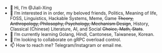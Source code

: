 - 👋 Hi, I’m @Jiali-Xing
- 👀 I’m interested in in order, my beloved friends, Politics, Meaning of life, FOSS, Linguistics, Hackable Systems, Meme, Game ~~Theory, Anthropology, Philosophy, Psychology, Mechanism Design~~, History, Classical (Chinese) Literature, AI, and Social ~~Choice, Math, Stats~~. 
- 🌱 I’m currently learning Golang, Hindi, Cantonese, Taiwanese, Korean.
- 💞️ I’m looking to collaborate on gRPC overload control.
- 📫 How to reach me? Telegram/Instagram or email me.

<!---
Jiali-Xing/Jiali-Xing is a ✨ special ✨ repository because its `README.md` (this file) appears on your GitHub profile.
You can click the Preview link to take a look at your changes.
--->
